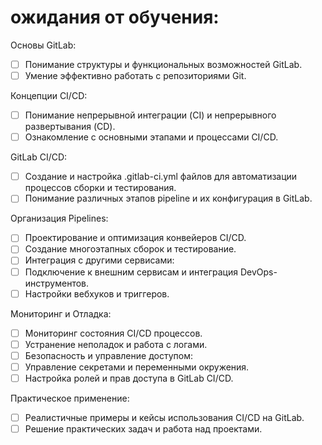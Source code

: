 # ожидания от обучения:
Основы GitLab:
- [ ] Понимание структуры и функциональных возможностей GitLab.
- [ ]  Умение эффективно работать с репозиториями Git.
 
Концепции CI/CD:
- [ ]  Понимание непрерывной интеграции (CI) и непрерывного развертывания (CD).
- [ ]  Ознакомление с основными этапами и процессами CI/CD.

GitLab CI/CD:
- [ ]  Создание и настройка .gitlab-ci.yml файлов для автоматизации процессов сборки и тестирования.
- [ ]  Понимание различных этапов pipeline и их конфигурация в GitLab.

Организация Pipelines:
- [ ]  Проектирование и оптимизация конвейеров CI/CD.
- [ ]  Создание многоэтапных сборок и тестирование.
- [ ]  Интеграция с другими сервисами:
- [ ]  Подключение к внешним сервисам и интеграция DevOps-инструментов.
- [ ]  Настройки вебхуков и триггеров.

Мониторинг и Отладка:
- [ ]  Мониторинг состояния CI/CD процессов.
- [ ]  Устранение неполадок и работа с логами.
- [ ]  Безопасность и управление доступом:
- [ ]  Управление секретами и переменными окружения.
- [ ]  Настройка ролей и прав доступа в GitLab CI/CD.

Практическое применение:
- [ ]  Реалистичные примеры и кейсы использования CI/CD на GitLab.
- [ ]  Решение практических задач и работа над проектами.